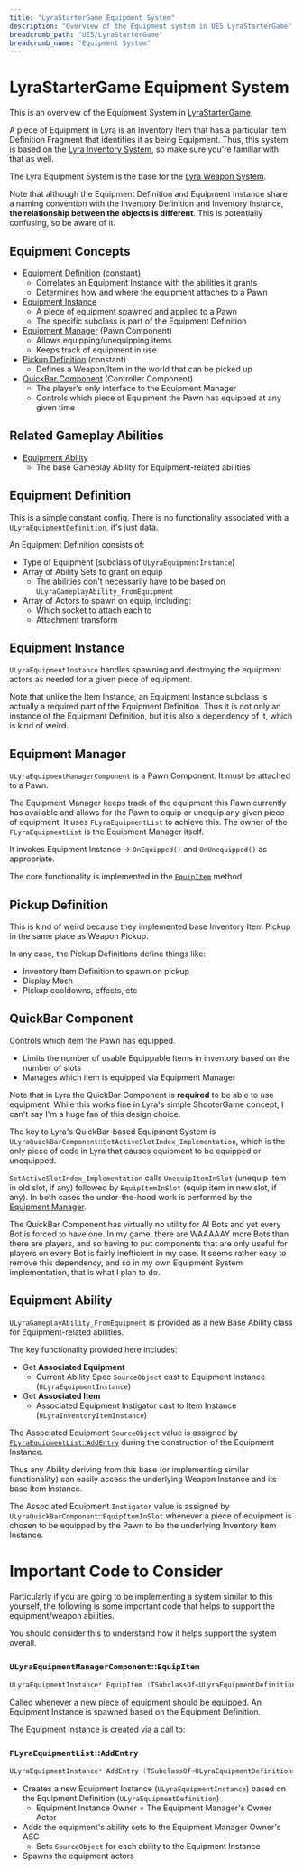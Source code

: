 ```yaml
---
title: "LyraStarterGame Equipment System"
description: "Overview of the Equipment system in UE5 LyraStarterGame"
breadcrumb_path: "UE5/LyraStarterGame"
breadcrumb_name: "Equipment System"
---
```



# LyraStarterGame Equipment System

This is an overview of the Equipment System in [LyraStarterGame](/UE5/LyraStarterGame/).

A piece of Equipment in Lyra is an Inventory Item
that has a particular Item Definition Fragment that identifies it as
being Equipment. Thus, this system is based on the
[Lyra Inventory System](/UE5/LyraStarterGame/Inventory/),
so make sure you're familiar with that as well.

The Lyra Equipment System is the base for the [Lyra Weapon System](/UE5/LyraStarterGame/Weapons/).

Note that although the Equipment Definition and Equipment Instance share a naming
convention with the Inventory Definition and Inventory Instance,
**the relationship between the objects is different**.
This is potentially confusing, so be aware of it.


## Equipment Concepts

- [Equipment Definition](#EquipmentDefinition) (constant)
  - Correlates an Equipment Instance with the abilities it grants
  - Determines how and where the equipment attaches to a Pawn
- [Equipment Instance](#EquipmentInstance)
  - A piece of equipment spawned and applied to a Pawn
  - The specific subclass is part of the Equipment Definition
- [Equipment Manager](#EquipmentManager) (Pawn Component)
  - Allows equipping/unequipping items
  - Keeps track of equipment in use
- [Pickup Definition](#PickupDefinition) (constant)
  - Defines a Weapon/Item in the world that can be picked up
- [QuickBar Component](#QuickBarComponent) (Controller Component)
  - The player's only interface to the Equipment Manager
  - Controls which piece of Equipment the Pawn has equipped at any given time

## Related Gameplay Abilities

- [Equipment Ability](#EquipmentAbility)
  - The base Gameplay Ability for Equipment-related abilities


<a id="EquipmentDefinition"></a>
## Equipment Definition

This is a simple constant config.  There is no functionality associated with
a `ULyraEquipmentDefinition`, it's just data.

An Equipment Definition consists of:

- Type of Equipment (subclass of `ULyraEquipmentInstance`)
- Array of Ability Sets to grant on equip
  - The abilities don't necessarily have to be based on `ULyraGameplayAbility_FromEquipment`
- Array of Actors to spawn on equip, including:
  - Which socket to attach each to
  - Attachment transform


<a id="EquipmentInstance"></a>
## Equipment Instance

`ULyraEquipmentInstance` handles spawning and destroying the equipment actors as needed
for a given piece of equipment.

Note that unlike the Item Instance, an Equipment Instance subclass is actually a required
part of the Equipment Definition.  Thus it is not only an instance of the Equipment
Definition, but it is also a dependency of it, which is kind of weird.


<a id="EquipmentManager"></a>
## Equipment Manager

`ULyraEquipmentManagerComponent` is a Pawn Component.  It must be attached to a Pawn.

The Equipment Manager keeps track of the equipment this Pawn currently has
available and allows for the Pawn to equip or unequip any given piece of equipment.
It uses `FLyraEquipmentList` to achieve this.  The owner of the `FLyraEquipmentList`
is the Equipment Manager itself.

It invokes Equipment Instance -> `OnEquipped()` and `OnUnequipped()` as appropriate.

The core functionality is implemented in the [`EquipItem`](#EquipmentManagerComponent) method.


<a id="PickupDefinition"></a>
## Pickup Definition

This is kind of weird because they implemented base Inventory Item Pickup in the
same place as Weapon Pickup.

In any case, the Pickup Definitions define things like:

- Inventory Item Definition to spawn on pickup
- Display Mesh
- Pickup cooldowns, effects, etc


<a id="QuickBarComponent"></a>
## QuickBar Component

Controls which item the Pawn has equipped.

- Limits the number of usable Equippable Items in inventory based on the number of slots
- Manages which item is equipped via Equipment Manager

Note that in Lyra the QuickBar Component is **required** to be able to use equipment.
While this works fine in Lyra's simple ShooterGame concept,
I can't say I'm a huge fan of this design choice.

The key to Lyra's QuickBar-based Equipment System is
`ULyraQuickBarComponent`::`SetActiveSlotIndex_Implementation`,
which is the only piece of code in Lyra that causes equipment to be equipped or unequipped.

`SetActiveSlotIndex_Implementation` calls `UnequipItemInSlot` (unequip item in old slot, if any)
followed by `EquipItemInSlot` (equip item in new slot, if any).
In both cases the under-the-hood work is performed by the
[Equipment Manager](#EquipmentManager).

The QuickBar Component has virtually no utility for AI Bots and yet every Bot is forced
to have one.  In my game, there are WAAAAAY more Bots than there are players, and so
having to put components that are only useful for players on every Bot is fairly
inefficient in my case.
It seems rather easy to remove this dependency, and so in my own Equipment System
implementation, that is what I plan to do.


<a id="EquipmentAbility"></a>
## Equipment Ability

`ULyraGameplayAbility_FromEquipment` is provided as a new Base Ability class for
Equipment-related abilities.

The key functionality provided here includes:

- Get **Associated Equipment**
  - Current Ability Spec `SourceObject` cast to Equipment Instance (`ULyraEquipmentInstance`)
- Get **Associated Item**
  - Associated Equipment Instigator cast to Item Instance (`ULyraInventoryItemInstance`)

The Associated Equipment `SourceObject` value is assigned by
[`FLyraEquipmentList`::`AddEntry`](#EquipmentList_AddEntry)
during the construction of the Equipment Instance.

Thus any Ability deriving from this base (or implementing similar functionality)
can easily access the underlying Weapon Instance and its base Item Instance.

The Associated Equipment `Instigator` value is assigned by
`ULyraQuickBarComponent`::`EquipItemInSlot` whenever a piece of equipment is chosen
to be equipped by the Pawn to be the underlying Inventory Item Instance.


# Important Code to Consider

Particularly if you are going to be implementing a system similar to this yourself, the following
is some important code that helps to support the equipment/weapon abilities.

You should consider this to understand how it helps support the system overall.


<a id="EquipmentManagerComponent"></a>
### `ULyraEquipmentManagerComponent`::`EquipItem`

```cpp
ULyraEquipmentInstance* EquipItem (TSubclassOf<ULyraEquipmentDefinition> EquipmentDefinition);
```

Called whenever a new piece of equipment should be equipped.
An Equipment Instance is spawned based on the Equipment Definition.

The Equipment Instance is created via a call to:

<a id="EquipmentList_AddEntry"></a>
### `FLyraEquipmentList`::`AddEntry`

```cpp
ULyraEquipmentInstance* AddEntry (TSubclassOf<ULyraEquipmentDefinition> EquipmentDefinition);
```

- Creates a new Equipment Instance (`ULyraEquipmentInstance`)
  based on the Equipment Definition (`ULyraEquipmentDefinition`)
  - Equipment Instance Owner = The Equipment Manager's Owner Actor
- Adds the equipment's ability sets to the Equipment Manager Owner's ASC
  - Sets `SourceObject` for each ability to the Equipment Instance
- Spawns the equipment actors

